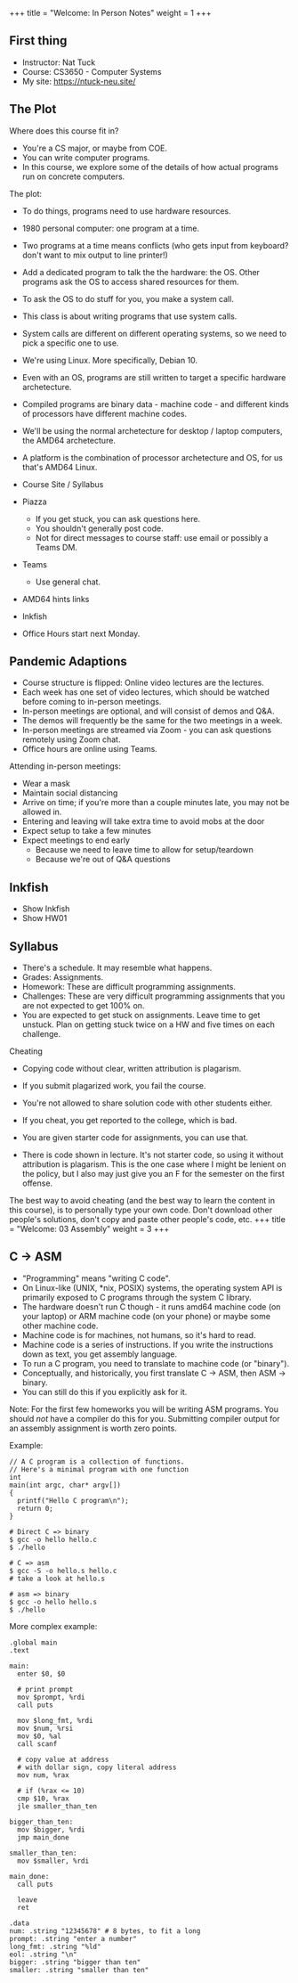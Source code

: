 +++
title = "Welcome: In Person Notes"
weight = 1
+++

## First thing

 - Instructor: Nat Tuck
 - Course: CS3650 - Computer Systems
 - My site: https://ntuck-neu.site/

## The Plot

Where does this course fit in?

 - You're a CS major, or maybe from COE.
 - You can write computer programs.
 - In this course, we explore some of the details of how
   actual programs run on concrete computers.

The plot:

 - To do things, programs need to use hardware resources.
 - 1980 personal computer: one program at a time.
 - Two programs at a time means conflicts (who gets input from
   keyboard? don't want to mix output to line printer!)
 - Add a dedicated program to talk the the hardware: the OS. Other
   programs ask the OS to access shared resources for them.
 - To ask the OS to do stuff for you, you make a system call.
 - This class is about writing programs that use system calls.
 - System calls are different on different operating systems,
   so we need to pick a specific one to use.
 - We're using Linux. More specifically, Debian 10.
 - Even with an OS, programs are still written to target a specific
   hardware archetecture.
 - Compiled programs are binary data - machine code - and different
   kinds of processors have different machine codes.
 - We'll be using the normal archetecture for desktop / laptop computers,
   the AMD64 archetecture.
 - A platform is the combination of processor archetecture and OS,
   for us that's AMD64 Linux.

 - Course Site / Syllabus
 - Piazza
   - If you get stuck, you can ask questions here.
   - You shouldn't generally post code.
   - Not for direct messages to course staff: use email or possibly
     a Teams DM.
 - Teams
   - Use general chat.
 - AMD64 hints links
 - Inkfish
 - Office Hours start next Monday.

## Pandemic Adaptions

 - Course structure is flipped: Online video lectures are the lectures.
 - Each week has one set of video lectures, which should be watched before
   coming to in-person meetings.
 - In-person meetings are optional, and will consist of demos and Q&A.
 - The demos will frequently be the same for the two meetings in a week.
 - In-person meetings are streamed via Zoom - you can ask questions remotely
   using Zoom chat.
 - Office hours are online using Teams.

Attending in-person meetings:

 - Wear a mask
 - Maintain social distancing
 - Arrive on time; if you're more than a couple minutes late, you may not be
   allowed in.
 - Entering and leaving will take extra time to avoid mobs at the door
 - Expect setup to take a few minutes
 - Expect meetings to end early
   - Because we need to leave time to allow for setup/teardown
   - Because we're out of Q&A questions

## Inkfish

 - Show Inkfish
 - Show HW01

## Syllabus

 - There's a schedule. It may resemble what happens.
 - Grades: Assignments.
 - Homework: These are difficult programming assignments.
 - Challenges: These are very difficult programming assignments that you are not
   expected to get 100% on.
 - You are expected to get stuck on assignments. Leave time to get unstuck. Plan
   on getting stuck twice on a HW and five times on each challenge.

Cheating

 - Copying code without clear, written attribution is plagarism.
 - If you submit plagarized work, you fail the course.
 - You're not allowed to share solution code with other students either.
 - If you cheat, you get reported to the college, which is bad.
 - You are given starter code for assignments, you can use that.
 
 - There is code shown in lecture. It's not starter code, so using
   it without attribution is plagarism. This is the one case where I
   might be lenient on the policy, but I also may just give you an
   F for the semester on the first offense.

The best way to avoid cheating (and the best way to learn the content
in this course), is to personally type your own code. Don't download
other people's solutions, don't copy and paste other people's code, etc.
+++
title = "Welcome: 03 Assembly"
weight = 3
+++

## C -> ASM

 - "Programming" means "writing C code".
 - On Linux-like (UNIX, *nix, POSIX) systems, the operating system
   API is primarily exposed to C programs through the system C library.
 - The hardware doesn't run C though - it runs amd64 machine code (on your
   laptop) or ARM machine code (on your phone) or maybe some other machine
   code.
 - Machine code is for machines, not humans, so it's hard to read.
 - Machine code is a series of instructions. If you write the instructions
   down as text, you get assembly language.
 - To run a C program, you need to translate to machine code (or "binary").
 - Conceptually, and historically, you first translate C -> ASM, then 
   ASM -> binary.
 - You can still do this if you explicitly ask for it.

Note: For the first few homeworks you will be writing ASM programs. You
should *not* have a compiler do this for you. Submitting compiler output
for an assembly assignment is worth zero points.

Example:

```
// A C program is a collection of functions.
// Here's a minimal program with one function
int
main(int argc, char* argv[])
{
  printf("Hello C program\n");
  return 0;
}

```

```
# Direct C => binary
$ gcc -o hello hello.c
$ ./hello

# C => asm
$ gcc -S -o hello.s hello.c
# take a look at hello.s

# asm => binary
$ gcc -o hello hello.s
$ ./hello
```

More complex example:

```
.global main
.text

main:
  enter $0, $0

  # print prompt
  mov $prompt, %rdi
  call puts

  mov $long_fmt, %rdi
  mov $num, %rsi
  mov $0, %al
  call scanf

  # copy value at address
  # with dollar sign, copy literal address
  mov num, %rax

  # if (%rax <= 10)
  cmp $10, %rax
  jle smaller_than_ten

bigger_than_ten:
  mov $bigger, %rdi
  jmp main_done

smaller_than_ten:
  mov $smaller, %rdi

main_done:
  call puts

  leave
  ret

.data
num: .string "12345678" # 8 bytes, to fit a long
prompt: .string "enter a number"
long_fmt: .string "%ld"
eol: .string "\n"
bigger: .string "bigger than ten"
smaller: .string "smaller than ten"
```

